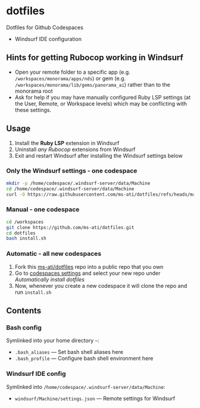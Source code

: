 # dotfiles
Dotfiles for Github Codespaces
- Windsurf IDE configuration

## Hints for getting Rubocop working in Windsurf

* Open your remote folder to a specific app (e.g. `/workspaces/monorama/apps/nds`) or
  gem (e.g. `/workspaces/monorama/lib/gems/panorama_ai`) rather than to the monorama root
* Ask for help if you may have manually configured Ruby LSP settings (at the
  User, Remote, or Workspace levels) which may be conflicting with these settings.

## Usage

1. Install the **Ruby LSP** extension in Windsurf
2. Uninstall _any Rubocop_ extensions from Windsurf
3. Exit and restart Windsurf after installing the Windsurf settings below

### Only the Windsurf settings - one codespace

```bash
mkdir -p /home/codespace/.windsurf-server/data/Machine
cd /home/codespace/.windsurf-server/data/Machine
curl -O https://raw.githubusercontent.com/ms-ati/dotfiles/refs/heads/main/windsurf/Machine/settings.json
```

### Manual - one codespace

```bash
cd /workspaces
git clone https://github.com/ms-ati/dotfiles.git
cd dotfiles
bash install.sh
```

### Automatic - all new codespaces

1. Fork this [ms-ati/dotfiles](https://github.com/ms-ati/dotfiles) repo into a public repo that you own
2. Go to [codespaces settings](https://github.com/settings/codespaces) and select your new repo under _Automatically install dotfiles_
3. Now, whenever you create a new codespace it will clone the repo and run `install.sh`

## Contents

### Bash config

Symlinked into your home directory `~`:

- `.bash_aliases` — Set bash shell aliases here
- `.bash_profile` — Configure bash shell environment here

### Windsurf IDE config

Symlinked into `/home/codespace/.windsurf-server/data/Machine`:

- `windsurf/Machine/settings.json` — Remote settings for Windsurf

